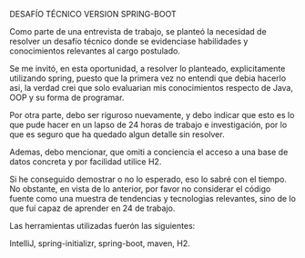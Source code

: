 DESAFÍO TÉCNICO VERSION SPRING-BOOT

Como parte de una entrevista de trabajo, se planteó la necesidad de resolver un desafío técnico donde se evidenciase habilidades y conocimientos relevantes al cargo postulado.

Se me invitó, en esta oportunidad, a resolver lo planteado, explicitamente utilizando spring, puesto que la primera vez no entendi que debia hacerlo asi, la verdad crei que solo evaluarian mis conocimientos respecto de Java, OOP y su forma de programar.

Por otra parte, debo ser riguroso nuevamente, y debo indicar que esto es lo que pude hacer en un lapso de 24 horas de trabajo e investigación, por lo que es seguro que ha quedado algun detalle sin resolver.

Ademas, debo mencionar, que omiti a conciencia el acceso a una base de datos concreta y por facilidad utilice H2.

Si he conseguido demostrar o no lo esperado, eso lo sabré con el tiempo. No obstante, en vista de lo anterior, por favor no considerar el código fuente como una muestra de tendencias y tecnologias relevantes, sino de lo que fuí capaz de aprender en 24 de trabajo.

Las herramientas utilizadas fuerón las siguientes:

IntelliJ, spring-initializr, spring-boot, maven, H2.
